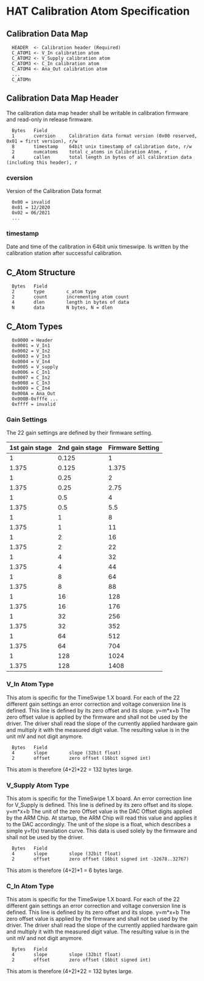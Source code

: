 # HAT Calibration Atom Specification

## Calibration Data Map

```
  HEADER  <- Calibration header (Required)
  C_ATOM1 <- V_In calibration atom
  C_ATOM2 <- V_Supply calibration atom
  C_ATOM3 <- C_In calibration atom
  C_ATOM4 <- Ana_Out calibration atom
  ...
  C_ATOMn
```

## Calibration Data Map Header

The calibration data map header shall be writable in calibration firmware and
read-only in release firmware.

```
  Bytes   Field
  1       cversion     Calibration data format version (0x00 reserved, 0x01 = first version), r/w
  8       timestamp    64bit unix timestamp of calibration date, r/w
  2       numcatoms    total c_atoms in Calibration Atom, r
  4       callen       total length in bytes of all calibration data (including this header), r
```

### cversion
Version of the Calibration Data format
```
  0x00 = invalid
  0x01 = 12/2020
  0x02 = 06/2021
  ...
```
### timestamp
Date and time of the calibration in 64bit unix timeswipe. Is written by the calibration station after successful calibration.

## C_Atom Structure
```
  Bytes   Field
  2       type        c_atom type
  2       count       incrementing atom count
  4       dlen        length in bytes of data
  N       data        N bytes, N = dlen
```

## C_Atom Types

```
  0x0000 = Header
  0x0001 = V_In1
  0x0002 = V_In2
  0x0003 = V_In3
  0x0004 = V_In4
  0x0005 = V_supply
  0x0006 = C_In1
  0x0007 = C_In2
  0x0008 = C_In3
  0x0009 = C_In4
  0x000A = Ana_Out
  0x000B-0xfffe ...
  0xffff = invalid
```

### Gain Settings
The 22 gain settings are defined by their firmware setting.

1st gain stage | 2nd gain stage | Firmware Setting
---   | ---   | ---
1     | 0.125 | 1
1.375 | 0.125 | 1.375
1     | 0.25  | 2
1.375 | 0.25  | 2.75
1     | 0.5   | 4
1.375 | 0.5   | 5.5
1     | 1     | 8
1.375 | 1     | 11
1     | 2     | 16
1.375 | 2     | 22
1     | 4     | 32
1.375 | 4     | 44
1     | 8     | 64
1.375 | 8     | 88
1     | 16    | 128
1.375 | 16    | 176
1     | 32    | 256
1.375 | 32    | 352
1     | 64    | 512
1.375 | 64    | 704
1     | 128   | 1024
1.375 | 128   | 1408

### V_In Atom Type
This atom is specific for the TimeSwipe 1.X board. For each of the 22 different gain settings an error correction and voltage conversion line is defined.
This line is defined by its zero offset and its slope. y=m*x+b
The zero offset value is applied by the firmware and shall not be used by the driver.
The driver shall read the slope of the currently applied hardware gain and multiply it with the measured digit value.
The resulting value is in the unit mV and not digit anymore.

```
  Bytes   Field
  4       slope        slope (32bit float)
  2       offset       zero offset (16bit signed int)
```
This atom is therefore (4+2)*22 = 132 bytes large.

### V_Supply Atom Type
This atom is specific for the TimeSwipe 1.X board. An error correction line for V_Supply is defined.
This line is defined by its zero offset and its slope. y=m*x+b
The unit of the zero Offset value is the DAC Offset digits applied by the ARM Chip. At startup, the ARM Chip will read this value and applies it to the DAC accordingly.
The unit of the slope is a float, which describes a simple y=f(x) translation curve.
This data is used solely by the firmware and shall not be used by the driver.

```
  Bytes   Field
  4       slope        slope (32bit float)
  2       offset       zero offset (16bit signed int -32678..32767)
```
This atom is therefore (4+2)*1 = 6 bytes large.

### C_In Atom Type
This atom is specific for the TimeSwipe 1.X board. For each of the 22 different gain settings an error correction and voltage conversion line is defined.
This line is defined by its zero offset and its slope. y=m*x+b
The zero offset value is applied by the firmware and shall not be used by the driver.
The driver shall read the slope of the currently applied hardware gain and multiply it with the measured digit value.
The resulting value is in the unit mV and not digit anymore.

```
  Bytes   Field
  4       slope        slope (32bit float)
  2       offset       zero offset (16bit signed int)
```
This atom is therefore (4+2)*22 = 132 bytes large.
